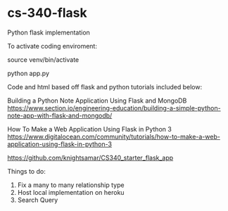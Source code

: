 # cs-340-flask
Python flask implementation

To activate coding enviroment:

source venv/bin/activate

python app.py

Code and html based off flask and python tutorials included below:

Building a Python Note Application Using Flask and MongoDB
https://www.section.io/engineering-education/building-a-simple-python-note-app-with-flask-and-mongodb/

How To Make a Web Application Using Flask in Python 3
https://www.digitalocean.com/community/tutorials/how-to-make-a-web-application-using-flask-in-python-3

https://github.com/knightsamar/CS340_starter_flask_app


Things to do:
1) Fix a many to many relationship type
2) Host local implementation on heroku
3) Search Query
